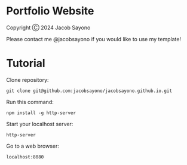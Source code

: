 # Portfolio Website
Copyright Ⓒ 2024
Jacob Sayono

Please contact me @jacobsayono if you would like to use my template!

# Tutorial
Clone repository:
```
git clone git@github.com:jacobsayono/jacobsayono.github.io.git
```

Run this command:
```
npm install -g http-server
```

Start your localhost server:
```
http-server
```

Go to a web browser:
```
localhost:8080
```
